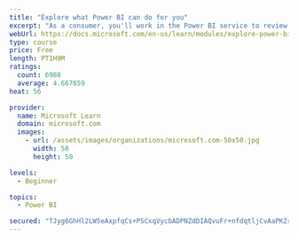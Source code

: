 ```yaml
---
title: "Explore what Power BI can do for you"
excerpt: "As a consumer, you'll work in the Power BI service to review and interact with content that has been shared with you. This module provides the foundational information that you need to work effectively in the Power BI service."
webUrl: https://docs.microsoft.com/en-us/learn/modules/explore-power-bi-service/
type: course
price: Free
length: PT1H9M
ratings:
  count: 6988
  average: 4.667859
heat: 56

provider:
  name: Microsoft Learn
  domain: microsoft.com
  images:
    - url: /assets/images/organizations/microsoft.com-50x50.jpg
      width: 50
      height: 50

levels:
  - Beginner

topics:
  - Power BI

secured: "TJyg6GhHl2LW5eAxpfqCs+PSCxqVycbADPNZdDIAQvuFr+nfdqtljCvAaPKZrHYFuQ7gXrVmy2RfN+8U0DiQcnWqQCM4U4U+VkgKC0EDCijs1KdAfUYL7t1G4obZgEfTsA2bixIWdAiF8pNEYZAWFvEI+bvwFPLvHSrkMeu1jRYtJ6Hw0/OFe7ZB8S6gIpnPCcid7zDnurK7GvJxDs+u6cgkLRTozhnvC7nnfWb48T4wSPD7ftkNP/r011KQem6Mt0ucAzLbKSdubMLONupeMVzxqzR9z+L7RbMjqiugc5INaSGqz7YwzeE+Br7DFiBP+eLIOFkyW6E36Q0ZkJC2r5CRX/QEdkxrwMuUi3hEY3Mkp9lvMrHy66hmK8hvl1vYDjZVf5ykUvgDywPSjPzhRYPrizLWeYJ1Gc/6Dk/7ESw=;0OgzjewFm4ChgZcgs5YSYw=="
---
```


